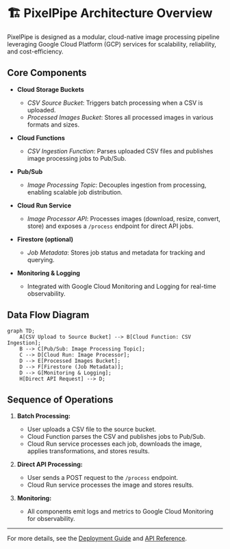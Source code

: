 # 🏗️ PixelPipe Architecture Overview

PixelPipe is designed as a modular, cloud-native image processing pipeline leveraging Google Cloud Platform (GCP) services for scalability, reliability, and cost-efficiency.

## Core Components

- **Cloud Storage Buckets**
  - *CSV Source Bucket*: Triggers batch processing when a CSV is uploaded.
  - *Processed Images Bucket*: Stores all processed images in various formats and sizes.

- **Cloud Functions**
  - *CSV Ingestion Function*: Parses uploaded CSV files and publishes image processing jobs to Pub/Sub.

- **Pub/Sub**
  - *Image Processing Topic*: Decouples ingestion from processing, enabling scalable job distribution.

- **Cloud Run Service**
  - *Image Processor API*: Processes images (download, resize, convert, store) and exposes a `/process` endpoint for direct API jobs.

- **Firestore (optional)**
  - *Job Metadata*: Stores job status and metadata for tracking and querying.

- **Monitoring & Logging**
  - Integrated with Google Cloud Monitoring and Logging for real-time observability.

## Data Flow Diagram

```mermaid
graph TD;
    A[CSV Upload to Source Bucket] --> B[Cloud Function: CSV Ingestion];
    B --> C[Pub/Sub: Image Processing Topic];
    C --> D[Cloud Run: Image Processor];
    D --> E[Processed Images Bucket];
    D --> F[Firestore (Job Metadata)];
    D --> G[Monitoring & Logging];
    H[Direct API Request] --> D;
```

## Sequence of Operations

1. **Batch Processing:**
   - User uploads a CSV file to the source bucket.
   - Cloud Function parses the CSV and publishes jobs to Pub/Sub.
   - Cloud Run service processes each job, downloads the image, applies transformations, and stores results.

2. **Direct API Processing:**
   - User sends a POST request to the `/process` endpoint.
   - Cloud Run service processes the image and stores results.

3. **Monitoring:**
   - All components emit logs and metrics to Google Cloud Monitoring for observability.

---

For more details, see the [Deployment Guide](deployment.md) and [API Reference](api.md).

